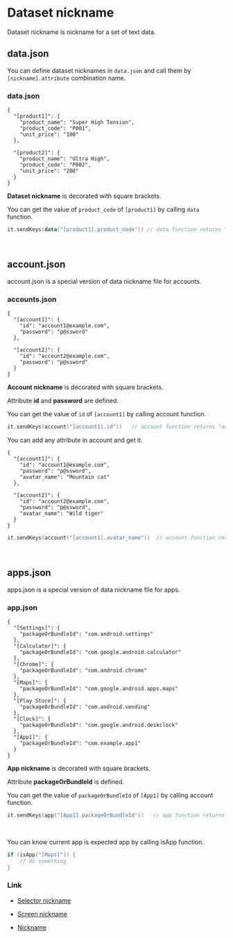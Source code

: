 # Dataset nickname

Dataset nickname is nickname for a set of text data.

## data.json

You can define dataset nicknames in `data.json` and call them by `[nickname].attribute` combination name.

### data.json

```
{
  "[product1]": {
    "product_name": "Super High Tension",
    "product_code": "P001",
    "unit_price": "100"
  },

  "[product2]": {
    "product_name": "Ultra High",
    "product_code": "P002",
    "unit_price": "200"
  }
}
```

**Dataset nickname** is decorated with square brackets.

You can get the value of `product_code` of `[product1]` by calling `data` function.

```kotlin
it.sendKeys(data("[product1].product_code")) // data function returns "P001"
```

<br>

## account.json

account.json is a special version of data nickname file for accounts.

### accounts.json

```
{
  "[account1]": {
    "id": "account1@example.com",
    "password": "p@ssword"
  },

  "[account2]": {
    "id": "account2@example.com",
    "password": "p@ssword"
  }
}
```

**Account nickname** is decorated with square brackets.

Attribute **id** and **password** are defined.

You can get the value of `id` of `[account1]` by calling account function.

```kotlin
it.sendKeys(account("[account1].id"))   // account function returns "account1@example.com"
```

You can add any attribute in account and get it.

```
{
  "[account1]": {
    "id": "account1@example.com",
    "password": "p@ssword",
    "avatar_name": "Mountain cat"
  },

  "[account2]": {
    "id": "account2@example.com",
    "password": "p@ssword",
    "avatar_name": "Wild tiger"
  }
}
```

```kotlin
it.sendKeys(account("[account1].avatar_name"))  // account function returns "Mountain cat"
```

<br>

## apps.json

apps.json is a special version of data nickname file for apps.

### app.json

```
{
  "[Settings]": {
    "packageOrBundleId": "com.android.settings"
  },
  "[Calculator]": {
    "packageOrBundleId": "com.google.android.calculator"
  },
  "[Chrome]": {
    "packageOrBundleId": "com.android.chrome"
  },
  "[Maps]": {
    "packageOrBundleId": "com.google.android.apps.maps"
  },
  "[Play Store]": {
    "packageOrBundleId": "com.android.vending"
  },
  "[Clock]": {
    "packageOrBundleId": "com.google.android.deskclock"
  },
  "[App1]": {
    "packageOrBundleId": "com.example.app1"
  }
}
```

**App nickname** is decorated with square brackets.

Attribute **packageOrBundleId** is defined.

You can get the value of `packageOrBundleId` of `[App1]` by calling account function.

```kotlin
it.sendKeys(app("[App1].packageOrBundleId"))   // app function returns "com.example.app1"
```

<br>

You can know current app is expected app by calling isApp function.

```kotlin
if (isApp("[Maps]")) {
    // do something
}
```

### Link

- [Selector nickname](selector_nickname.md)

- [Screen nickname](screen_nickname.md)

- [Nickname](nickname.md)
